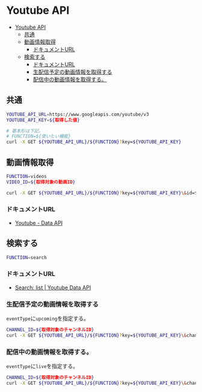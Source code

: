 # Youtube API

- [Youtube API](#youtube-api)
  - [共通](#共通)
  - [動画情報取得](#動画情報取得)
    - [ドキュメントURL](#ドキュメントurl)
  - [検索する](#検索する)
    - [ドキュメントURL](#ドキュメントurl-1)
    - [生配信予定の動画情報を取得する](#生配信予定の動画情報を取得する)
    - [配信中の動画情報を取得する。](#配信中の動画情報を取得する)

## 共通

``` bash
YOUTUBE_API_URL=https://www.googleapis.com/youtube/v3
YOUTUBE_API_KEY=${取得した値}

# 基本形は下記。
# FUNCTION=${使いたい機能}
curl -X GET ${YOUTUBE_API_URL}/${FUNCTION}?key=${YOUTUBE_API_KEY}
```

## 動画情報取得

``` bash
FUNCTION=videos
VIDEO_ID=${取得対象の動画ID}
```

``` bash
curl -X GET ${YOUTUBE_API_URL}/${FUNCTION}?key=${YOUTUBE_API_KEY}\&id=${VIDEO_ID}\&part=liveStreamingDetails
```

### ドキュメントURL

- [Youtube - Data API](https://developers.google.com/youtube/v3/docs/videos/list?hl=ja)

## 検索する

``` bash
FUNCTION=search
```

### ドキュメントURL

- [Search: list | Youtube Data API](https://developers.google.com/youtube/v3/docs/search/list?hl=ja)

### 生配信予定の動画情報を取得する

```eventType```に```upcoming```を指定する。

``` bash
CHANNEL_ID=${取得対象のチャンネルID}
curl -X GET ${YOUTUBE_API_URL}/${FUNCTION}?key=${YOUTUBE_API_KEY}\&channelId=${CHANNEL_ID}\&part=id\&type=video\&eventType=upcoming
```

### 配信中の動画情報を取得する。

```eventType```に```live```を指定する。

``` bash
CHANNEL_ID=${取得対象のチャンネルID}
curl -X GET ${YOUTUBE_API_URL}/${FUNCTION}?key=${YOUTUBE_API_KEY}\&channelId=${CHANNEL_ID}\&part=id\&type=video\&eventType=live
```
